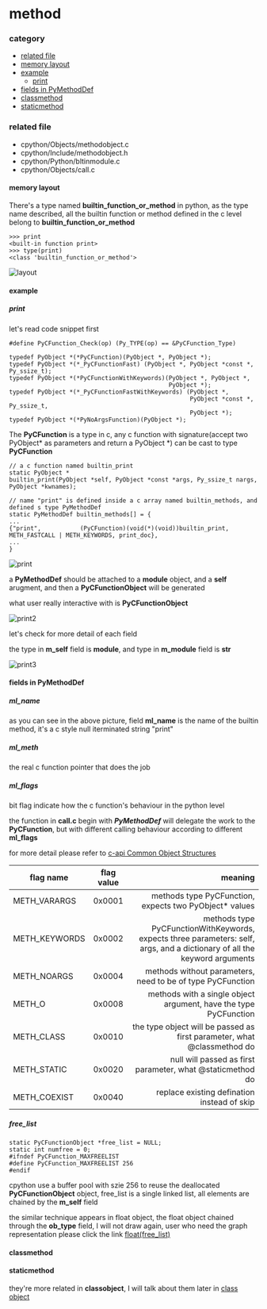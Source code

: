 # method

### category

* [related file](#related-file)
* [memory layout](#memory-layout)
* [example](#example)
	* [print](#print)
* [fields in PyMethodDef](#fields-in-PyMethodDef)
* [classmethod](#classmethod)
* [staticmethod](#staticmethod)

### related file
* cpython/Objects/methodobject.c
* cpython/Include/methodobject.h
* cpython/Python/bltinmodule.c
* cpython/Objects/call.c

#### memory layout

There's a type named **builtin_function_or_method** in python, as the type name described, all the builtin function or method defined in the c level belong to **builtin_function_or_method**

	>>> print
    <built-in function print>
    >>> type(print)
    <class 'builtin_function_or_method'>

![layout](https://github.com/zpoint/Cpython-Internals/blob/master/BasicObject/method/layout.png)

#### example

##### print

let's read code snippet first

    #define PyCFunction_Check(op) (Py_TYPE(op) == &PyCFunction_Type)

    typedef PyObject *(*PyCFunction)(PyObject *, PyObject *);
    typedef PyObject *(*_PyCFunctionFast) (PyObject *, PyObject *const *, Py_ssize_t);
    typedef PyObject *(*PyCFunctionWithKeywords)(PyObject *, PyObject *,
                                                 PyObject *);
    typedef PyObject *(*_PyCFunctionFastWithKeywords) (PyObject *,
                                                       PyObject *const *, Py_ssize_t,
                                                       PyObject *);
    typedef PyObject *(*PyNoArgsFunction)(PyObject *);

The **PyCFunction** is a type in c, any c function with signature(accept two PyObject* as parameters and return a PyObject *)  can be cast to type **PyCFunction**

    // a c function named builtin_print
    static PyObject *
    builtin_print(PyObject *self, PyObject *const *args, Py_ssize_t nargs, PyObject *kwnames);

    // name "print" is defined inside a c array named builtin_methods, and defined s type PyMethodDef
    static PyMethodDef builtin_methods[] = {
    ...
    {"print",           (PyCFunction)(void(*)(void))builtin_print,      METH_FASTCALL | METH_KEYWORDS, print_doc},
    ...
    }

![print](https://github.com/zpoint/Cpython-Internals/blob/master/BasicObject/method/print.png)

a **PyMethodDef** should be attached to a **module** object, and a **self** arugment, and then a **PyCFunctionObject** will be generated

what user really interactive with is **PyCFunctionObject**

![print2](https://github.com/zpoint/Cpython-Internals/blob/master/BasicObject/method/print2.png)

let's check for more detail of each field

the type in **m_self** field is **module**, and type in **m_module** field is **str**

![print3](https://github.com/zpoint/Cpython-Internals/blob/master/BasicObject/method/print3.png)

#### fields in PyMethodDef

##### ml_name

as you can see in the above picture, field **ml_name** is the name of the builtin method, it's a c style null iterminated string "print"

##### ml_meth

the real c function pointer that does the job

##### ml_flags

bit flag indicate how the c function's behaviour in the python level

the function in **call.c** begin with **_PyMethodDef_** will delegate the work to the **PyCFunction**, but with different calling behaviour according to different **ml_flags**

for more detail please refer to [c-api Common Object Structures](https://docs.python.org/3/c-api/structures.html)

| flag name | flag value | meaning |
| - | :-: | -: |
| METH_VARARGS | 0x0001| methods type PyCFunction, expects two PyObject* values |
| METH_KEYWORDS | 0x0002 | methods type PyCFunctionWithKeywords, expects three parameters: self, args, and a dictionary of all the keyword arguments |
| METH_NOARGS | 0x0004 | methods without parameters, need to be of type PyCFunction |
| METH_O | 0x0008 | methods with a single object argument, have the type PyCFunction |
| METH_CLASS | 0x0010 | the type object will be passed as first parameter, what @classmethod do |
| METH_STATIC | 0x0020 | null will passed as first parameter, what @staticmethod do |
| METH_COEXIST | 0x0040 | replace existing defination instead of skip |

##### free_list

    static PyCFunctionObject *free_list = NULL;
    static int numfree = 0;
    #ifndef PyCFunction_MAXFREELIST
    #define PyCFunction_MAXFREELIST 256
    #endif

cpython use a buffer pool with szie 256 to reuse the deallocated **PyCFunctionObject** object, free_list is a single linked list, all elements are chained by the **m_self** field

the similar technique appears in float object, the float object chained through the **ob_type** field, I will not draw again, user who need the graph representation please click the link [float(free_list)](https://github.com/zpoint/Cpython-Internals/blob/master/BasicObject/float/float.md#free_list)

#### classmethod

#### staticmethod

they're more related in **classobject**, I will talk about them later in [class object](https://github.com/zpoint/Cpython-Internals/blob/master/BasicObject/class/class.md)